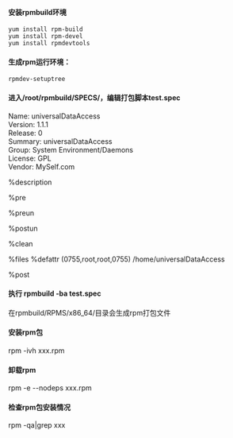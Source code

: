 ####  安装rpmbuild环境
    yum install rpm-build
    yum install rpm-devel
    yum install rpmdevtools

####  生成rpm运行环境：
    rpmdev-setuptree


####  进入/root/rpmbuild/SPECS/，编辑打包脚本test.spec
Name:           universalDataAccess  
Version:        1.1.1  
Release:        0  
Summary:        universalDataAccess  
Group:          System Environment/Daemons  
License:        GPL  
Vendor:         MySelf.com  

%description

%pre    

%preun 

%postun   

%clean 

%files
%defattr (0755,root,root,0755)
/home/universalDataAccess

%post

####  执行 rpmbuild -ba test.spec
在rpmbuild/RPMS/x86_64/目录会生成rpm打包文件

####  安装rpm包
rpm -ivh xxx.rpm

####  卸载rpm
rpm -e --nodeps xxx.rpm

####  检查rpm包安装情况
rpm -qa|grep xxx
